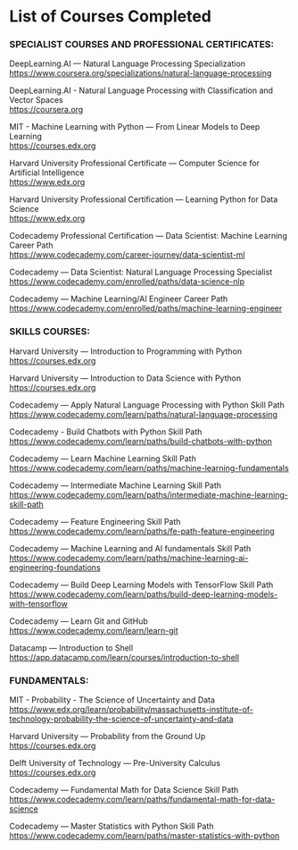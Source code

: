 # List of Courses Completed

### SPECIALIST COURSES AND PROFESSIONAL CERTIFICATES:

DeepLearning.AI — Natural Language Processing Specialization  
https://www.coursera.org/specializations/natural-language-processing

DeepLearning.AI - Natural Language Processing with Classification and Vector Spaces  
https://coursera.org

MIT - Machine Learning with Python — From Linear Models to Deep Learning  
https://courses.edx.org

Harvard University Professional Certificate — Computer Science for Artificial Intelligence  
https://www.edx.org

Harvard University Professional Certification — Learning Python for Data Science  
https://www.edx.org

Codecademy Professional Certification — Data Scientist: Machine Learning Career Path  
https://www.codecademy.com/career-journey/data-scientist-ml

Codecademy — Data Scientist: Natural Language Processing Specialist  
https://www.codecademy.com/enrolled/paths/data-science-nlp

Codecademy — Machine Learning/AI Engineer Career Path  
https://www.codecademy.com/enrolled/paths/machine-learning-engineer

### SKILLS COURSES:

Harvard University — Introduction to Programming with Python  
https://courses.edx.org

Harvard University — Introduction to Data Science with Python  
https://courses.edx.org

Codecademy — Apply Natural Language Processing with Python Skill Path  
https://www.codecademy.com/learn/paths/natural-language-processing

Codecademy - Build Chatbots with Python Skill Path  
https://www.codecademy.com/learn/paths/build-chatbots-with-python

Codecademy — Learn Machine Learning Skill Path  
https://www.codecademy.com/learn/paths/machine-learning-fundamentals

Codecademy — Intermediate Machine Learning Skill Path  
https://www.codecademy.com/learn/paths/intermediate-machine-learning-skill-path

Codecademy — Feature Engineering Skill Path  
https://www.codecademy.com/learn/paths/fe-path-feature-engineering

Codecademy — Machine Learning and AI fundamentals Skill Path  
https://www.codecademy.com/learn/paths/machine-learning-ai-engineering-foundations

Codecademy — Build Deep Learning Models with TensorFlow Skill Path  
https://www.codecademy.com/learn/paths/build-deep-learning-models-with-tensorflow

Codecademy — Learn Git and GitHub
https://www.codecademy.com/learn/learn-git

Datacamp — Introduction to Shell  
https://app.datacamp.com/learn/courses/introduction-to-shell

### FUNDAMENTALS:

MIT - Probability - The Science of Uncertainty and Data  
https://www.edx.org/learn/probability/massachusetts-institute-of-technology-probability-the-science-of-uncertainty-and-data

Harvard University — Probability from the Ground Up  
https://courses.edx.org

Delft University of Technology — Pre-University Calculus  
https://courses.edx.org

Codecademy — Fundamental Math for Data Science Skill Path  
https://www.codecademy.com/learn/paths/fundamental-math-for-data-science

Codecademy — Master Statistics with Python Skill Path  
https://www.codecademy.com/learn/paths/master-statistics-with-python



